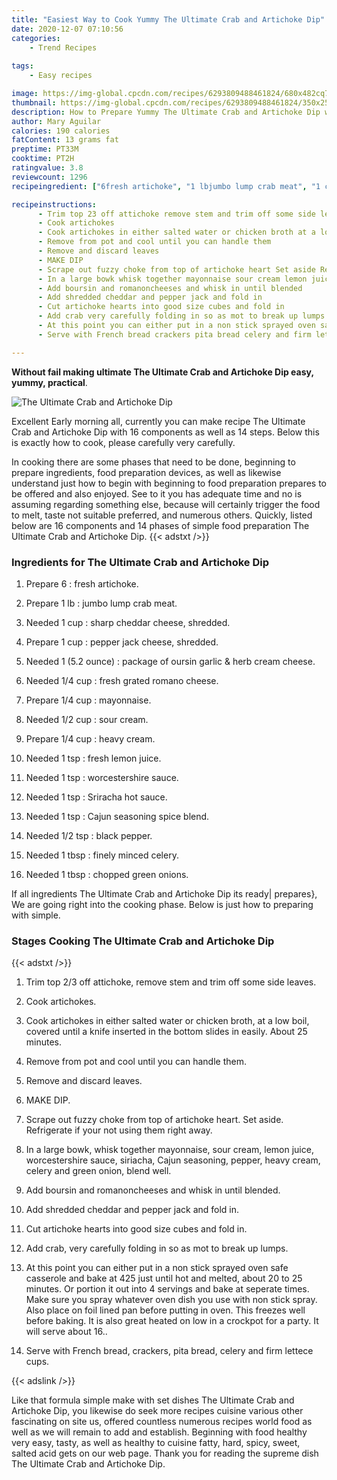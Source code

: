 ```yaml
---
title: "Easiest Way to Cook Yummy The Ultimate Crab and Artichoke Dip"
date: 2020-12-07 07:10:56
categories:
    - Trend Recipes
    
tags:
    - Easy recipes

image: https://img-global.cpcdn.com/recipes/6293809488461824/680x482cq70/the-ultimate-crab-and-artichoke-dip-recipe-main-photo.jpg
thumbnail: https://img-global.cpcdn.com/recipes/6293809488461824/350x250cq70/the-ultimate-crab-and-artichoke-dip-recipe-main-photo.jpg
description: How to Prepare Yummy The Ultimate Crab and Artichoke Dip with 16 ingredients and 14 stages of easy cooking.
author: Mary Aguilar
calories: 190 calories
fatContent: 13 grams fat
preptime: PT33M
cooktime: PT2H
ratingvalue: 3.8
reviewcount: 1296
recipeingredient: ["6fresh artichoke", "1 lbjumbo lump crab meat", "1 cupsharp cheddar cheese shredded", "1 cuppepper jack cheese shredded", "1 (5.2 ounce)package of oursin garlic  herb cream cheese", "1/4 cupfresh grated romano cheese", "1/4 cupmayonnaise", "1/2 cupsour cream", "1/4 cupheavy cream", "1 tspfresh lemon juice", "1 tspworcestershire sauce", "1 tspSriracha hot sauce", "1 tspCajun seasoning spice blend", "1/2 tspblack pepper", "1 tbspfinely minced celery", "1 tbspchopped green onions"]

recipeinstructions: 
      - Trim top 23 off attichoke remove stem and trim off some side leaves 
      - Cook artichokes 
      - Cook artichokes in either salted water or chicken broth at a low boil covered until a knife inserted in the bottom slides in easily About 25 minutes 
      - Remove from pot and cool until you can handle them 
      - Remove and discard leaves 
      - MAKE DIP 
      - Scrape out fuzzy choke from top of artichoke heart Set aside Refrigerate if your not using them right away 
      - In a large bowk whisk together mayonnaise sour cream lemon juice worcestershire sauce siriacha Cajun seasoning pepper heavy cream celery and green onion blend well 
      - Add boursin and romanoncheeses and whisk in until blended 
      - Add shredded cheddar and pepper jack and fold in 
      - Cut artichoke hearts into good size cubes and fold in 
      - Add crab very carefully folding in so as mot to break up lumps 
      - At this point you can either put in a non stick sprayed oven safe casserole and bake at 425 just until hot and melted about 20 to 25 minutes Or portion it out into 4 servings and bake at seperate times Make sure you spray whatever oven dish you use with non stick spray Also place on foil lined pan before putting in oven This freezes well before baking It is also great heated on low in a crockpot for a party It will serve about 16 
      - Serve with French bread crackers pita bread celery and firm lettece cups

---
```




**Without fail making ultimate The Ultimate Crab and Artichoke Dip easy, yummy, practical**. 


![The Ultimate Crab and Artichoke Dip](https://img-global.cpcdn.com/recipes/6293809488461824/680x482cq70/the-ultimate-crab-and-artichoke-dip-recipe-main-photo.jpg "The Ultimate Crab and Artichoke Dip")




Excellent Early morning all, currently you can make recipe The Ultimate Crab and Artichoke Dip with 16 components as well as 14 steps. Below this is exactly how to cook, please carefully very carefully.

In cooking there are some phases that need to be done, beginning to prepare ingredients, food preparation devices, as well as likewise understand just how to begin with beginning to food preparation prepares to be offered and also enjoyed. See to it you has adequate time and no is assuming regarding something else, because will certainly trigger the food to melt, taste not suitable preferred, and numerous others. Quickly, listed below are 16 components and 14 phases of simple food preparation The Ultimate Crab and Artichoke Dip.
{{< adstxt />}}

### Ingredients for The Ultimate Crab and Artichoke Dip


1. Prepare 6 : fresh artichoke.

1. Prepare 1 lb : jumbo lump crab meat.

1. Needed 1 cup : sharp cheddar cheese, shredded.

1. Prepare 1 cup : pepper jack cheese, shredded.

1. Needed 1 (5.2 ounce) : package of oursin garlic &amp; herb cream cheese.

1. Needed 1/4 cup : fresh grated romano cheese.

1. Prepare 1/4 cup : mayonnaise.

1. Needed 1/2 cup : sour cream.

1. Prepare 1/4 cup : heavy cream.

1. Needed 1 tsp : fresh lemon juice.

1. Needed 1 tsp : worcestershire sauce.

1. Needed 1 tsp : Sriracha hot sauce.

1. Needed 1 tsp : Cajun seasoning spice blend.

1. Needed 1/2 tsp : black pepper.

1. Needed 1 tbsp : finely minced celery.

1. Needed 1 tbsp : chopped green onions.



If all ingredients The Ultimate Crab and Artichoke Dip its ready| prepares}, We are going right into the cooking phase. Below is just how to preparing with simple.

### Stages Cooking The Ultimate Crab and Artichoke Dip

{{< adstxt />}}


1. Trim top 2/3 off attichoke, remove stem and trim off some side leaves.



1. Cook artichokes.



1. Cook artichokes in either salted water or chicken broth, at a low boil, covered until a knife inserted in the bottom slides in easily. About 25 minutes.



1. Remove from pot and cool until you can handle them.



1. Remove and discard leaves.



1. MAKE DIP.



1. Scrape out fuzzy choke from top of artichoke heart. Set aside. Refrigerate if your not using them right away.



1. In a large bowk, whisk together mayonnaise, sour cream, lemon juice, worcestershire sauce, siriacha, Cajun seasoning, pepper, heavy cream, celery and green onion, blend well.



1. Add boursin and romanoncheeses and whisk in until blended.



1. Add shredded cheddar and pepper jack and fold in.



1. Cut artichoke hearts into good size cubes and fold in.



1. Add crab, very carefully folding in so as mot to break up lumps.



1. At this point you can either put in a non stick sprayed oven safe casserole and bake at 425 just until hot and melted, about 20 to 25 minutes. Or portion it out into 4 servings and bake at seperate times. Make sure you spray whatever oven dish you use with non stick spray. Also place on foil lined pan before putting in oven. This freezes well before baking. It is also great heated on low in a crockpot for a party. It will serve about 16..



1. Serve with French bread, crackers, pita bread, celery and firm lettece cups.





{{< adslink />}}

Like that formula simple make with set dishes The Ultimate Crab and Artichoke Dip, you likewise do seek more recipes cuisine various other fascinating on site us, offered countless numerous recipes world food as well as we will remain to add and establish. Beginning with food healthy very easy, tasty, as well as healthy to cuisine fatty, hard, spicy, sweet, salted acid gets on our web page. Thank you for reading the supreme dish The Ultimate Crab and Artichoke Dip.
